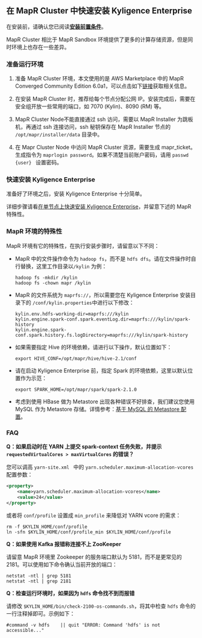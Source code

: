 ## 在 MapR Cluster 中快速安装 Kyligence Enterprise

在安装前，请确认您已阅读[**安装前置条件**](../installation_conditions.cn.md)。

MapR Cluster 相比于 MapR Sandbox 环境提供了更多的计算存储资源，但是同时环境上也存在一些差异。

### 准备运行环境

1. 准备 MapR Cluster 环境，本文使用的是 AWS Marketplace 中的 MapR Converged Community Edition 6.0a1，可以点击如下[链接](https://aws.amazon.com/marketplace/pp/B010GJS5WO?qid=1522845995210&sr=0-4&ref_=srh_res_product_title)获取相关信息。

2. 在安装 MapR Cluster 时，推荐给每个节点分配公网 IP。安装完成后，需要在安全组开放一些常用的端口，如 7070 (Kylin)、8090 (RM) 等。

3. MapR Cluster Node不能直接通过 ssh 访问，需要以 MapR Installer 为跳板机，再通过 ssh 连接访问，ssh 秘钥保存在 MapR Installer 节点的 `/opt/mapr/installer/data` 目录中。

4. 在 Mapr Cluster Node 中访问 MapR Cluster 资源，需要生成 mapr_ticket。生成指令为 `maprlogin password`。如果不清楚当前账户密码，请用 `passwd {user} ` 设置密码。

### 快速安装 Kyligence Enterprise

准备好了环境之后，安装 Kyligence Enterprise 十分简单。

详细步骤请看[在单节点上快速安装 Kyligence Enterprise](quick_installation_for_single_node.cn.md)，并留意下述的 MapR 特殊性。

### MapR 环境的特殊性

MapR 环境有它的特殊性，在执行安装步骤时，请留意以下不同：

- MapR 中的文件操作命令为 `hadoop fs`，而不是 `hdfs dfs`。请在文件操作时自行替换，这里工作目录以`/kylin` 为例：

  ```shell
  hadoop fs -mkdir /kylin
  hadoop fs -chown mapr /kylin
  ```

- MapR 的文件系统为 `maprfs://`，所以需要您在 Kyligence Enterprise 安装目录下的 `/conf/kylin.properties`中进行以下修改：

  ```properties
  kylin.env.hdfs-working-dir=maprfs:///kylin
  kylin.engine.spark-conf.spark.eventLog.dir=maprfs:///kylin/spark-history
  kylin.engine.spark-conf.spark.history.fs.logDirectory=maprfs:///kylin/spark-history
  ```

- 如果需要指定 Hive 的环境依赖，请进行以下操作，默认位置如下：

  ```shell
  export HIVE_CONF=/opt/mapr/hive/hive-2.1/conf
  ```

- 请在启动 Kyligence Enterprise 前，指定 Spark 的环境依赖，这里以默认位置作为示范：

  ```shell
  export SPARK_HOME=/opt/mapr/spark/spark-2.1.0
  ```

- 考虑到使用 HBase 做为 Metastore 出现各种错误不好排查，我们建议您使用 MySQL 作为 Metastore 存储。详情参考：[基于 MySQL 的 Metastore 配置](../../config/metastore_jdbc_mysql.cn.md)。

### FAQ

**Q：如果启动时在 YARN 上提交 spark-context 任务失败，并提示 `requestedVirtualCores > maxVirtualCores` 的错误？**

您可以调高 `yarn-site.xml ` 中的 `yarn.scheduler.maximum-allocation-vcores` 配置参数：

```xml
<property>
    <name>yarn.scheduler.maximum-allocation-vcores</name>
    <value>24</value>
</property>
```

或者将 `conf/profile` 设置成 `min_profile` 来降低对 YARN vcore 的需求：

```shell
rm -f $KYLIN_HOME/conf/profile
ln -sfn $KYLIN_HOME/conf/profile_min $KYLIN_HOME/conf/profile
```

**Q：如果使用 Kafka 报错称连接不上 ZooKeeper**

请留意 MapR 环境里 Zookeeper 的服务端口默认为 5181，而不是更常见的 2181。可以使用如下命令确认当前开放的端口：

```shell
netstat -ntl | grep 5181
netstat -ntl | grep 2181
```

**Q：检查运行环境时，如果因为 `hdfs` 命令找不到而报错**

请修改 `$KYLIN_HOME/bin/check-2100-os-commands.sh`，将其中检查 `hdfs` 命令的一行注释掉即可。示例如下：

```shell
#command -v hdfs    || quit "ERROR: Command 'hdfs' is not accessible..."
```

